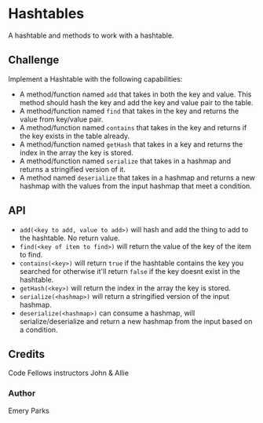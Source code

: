 # Hashtables
A hashtable and methods to work with a hashtable.

## Challenge
Implement a Hashtable with the following capabilities:

* A method/function named `add` that takes in both the key and value. This method should hash the key and add the key and value pair to the table.
* A method/function named `find` that takes in the key and returns the value from key/value pair.
* A method/function named `contains` that takes in the key and returns if the key exists in the table already.
* A method/function named `getHash` that takes in a key and returns the index in the array the key is stored.
* A method/function named `serialize` that takes in a hashmap and returns a stringified version of it.
* A method named `deserialize` that takes in a hashmap and returns a new hashmap with the values from the input hashmap that meet a condition. 


## API
* `add(<key to add, value to add>)` will hash and add the thing to add to the hashtable. No return value.
* `find(<key of item to find>)` will return the value of the key of the item to find.
* `contains(<key>)` will return `true` if the hashtable contains the key you searched for otherwise it'll return `false` if the key doesnt exist in the hashtable.
* `getHash(<key>)` will return the index in the array the key is stored.
* `serialize(<hashmap>)` will return a stringified version of the input hashmap.
* `deserialize(<hashmap>)` can consume a hashmap, will serialize/deserialize and return a new hashmap from the input based on a condition.

## Credits
Code Fellows instructors John & Allie

### Author
Emery Parks